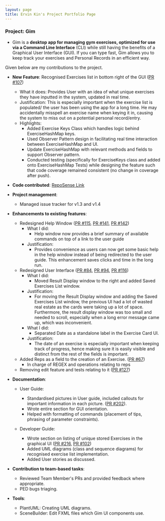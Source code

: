 ```yaml
---
layout: page
title: Ervin Kin's Project Portfolio Page
---
```


### Project: Gim

* Gim is a **desktop app for managing gym exercises, optimized for use via a Command Line Interface** (CLI) while still having the benefits of a Graphical User Interface (GUI). If you can type fast, Gim allows you to keep track your exercises and Personal Records in an efficient way.

Given below are my contributions to the project.

* **New Feature**: Recognised Exercises list in bottom right of the GUI ([PR #107](https://github.com/AY2223S1-CS2103T-T15-4/tp/pull/107))
  * What it does: Provides User with an idea of what unique exercises they have inputted in the system, updated in real time.
  * Justification: This is especially important when the exercise list is populated/ the user has been using the app for a long time. He may accidentally misspell an exercise name when keying it in, causing the system to miss out on a potential personal record/entry. 
  * Highlights:
    * Added Exercise Keys Class which handles logic behind ExerciseHashMap keys. 
    * Used Observer Pattern design in facilitating real time interaction between ExerciseHashMap and UI.
    * Update ExerciseHashMap with relevant methods and fields to support Observer pattern.  
    * Conducted testing (specifically for ExerciseKeys class and added onto ExerciseHashMap Tests) while designing the feature such that code coverage remained consistent (no change in coverage after push). 
* **Code contributed**: [RepoSense Link](https://nus-cs2103-ay2223s1.github.io/tp-dashboard/?search=ervink123&breakdown=true&sort=groupTitle&sortWithin=title&since=2022-09-16&timeframe=commit&mergegroup=&groupSelect=groupByRepos&checkedFileTypes=docs~functional-code~test-code~other)

* **Project management**:
  * Managed issue tracker for v1.3 and v1.4

* **Enhancements to existing features**: 
  * Redesigned Help Window ([PR #115](https://github.com/AY2223S1-CS2103T-T15-4/tp/pull/115), [PR #141](https://github.com/AY2223S1-CS2103T-T15-4/tp/pull/141), [PR #142](https://github.com/AY2223S1-CS2103T-T15-4/tp/pull/142))
    * What I did: 
      * Help window now provides a brief summary of available commands on top of a link to the user guide 
    * Justification: 
      * Provides convenience as users can now get some basic help in the help window instead of being redirected to the user guide. This enhancement saves clicks and time in the long run.  
  * Redesigned User Interface ([PR #84](https://github.com/AY2223S1-CS2103T-T15-4/tp/pull/84), [PR #94](https://github.com/AY2223S1-CS2103T-T15-4/tp/pull/94), [PR #116](https://github.com/AY2223S1-CS2103T-T15-4/tp/pull/116))
    * What I did:
      * Moved Result Display window to the right and added Saved Exercises List window.
    * Justification: 
      * For moving the Result Display window and adding the Saved Exercises List window, the previous UI had a lot of wasted real estate as the cards were taking up a lot of space. Furthermore, the result display window was too small and needed to scroll, especially when a long error message came up, which was inconvenient.
    * What I did: 
      * Separated Date as a standalone label in the Exercise Card UI.
    * Justification: 
      * The date of an exercise is especially important when keeping track of progress, hence making sure it is easily visible and distinct from the rest of the fields is important. 
  * Added Reps as a field to the creation of an Exercise. ([PR #67](https://github.com/AY2223S1-CS2103T-T15-4/tp/pull/67))
    * In charge of REGEX and operations relating to reps 
  * Removing edit feature and tests relating to it ([PR #127](https://github.com/AY2223S1-CS2103T-T15-4/tp/pull/127))

* **Documentation**:
  * User Guide:
    * Standardised pictures in User guide, included callouts for important information in each picture. ([PR #202](https://github.com/AY2223S1-CS2103T-T15-4/tp/pull/202)).
    * Wrote entire section for GUI orientation.
    * Helped with formatting of commands (placement of tips, phrasing of parameter constraints).

  * Developer Guide:
    * Wrote section on listing of unique stored Exercises in the graphical UI ([PR #216](https://github.com/AY2223S1-CS2103T-T15-4/tp/pull/216), [PR #102](https://github.com/AY2223S1-CS2103T-T15-4/tp/pull/102))
    * Added UML diagrams (class and sequence diagrams) for recognised exercise list implementation.
    * Added User stories as discussed. 

* **Contribution to team-based tasks**:
  * Reviewed Team Member's PRs and provided feedback where appropriate.
  * PED bugs triaging.

* **Tools**:
  * PlantUML: Creating UML diagrams. 
  * SceneBuilder: Edit FXML files which Gim UI components use.

